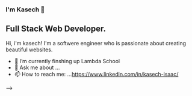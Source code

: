 ### I'm Kasech 👋

## Full Stack Web Developer.

Hi, i'm kasech! I'm a softwere engineer who is passionate about creating beautiful websites.


- 🔭 I’m currently finshing up Lambda School
- 💬 Ask me about ...
- 📫 How to reach me: ...https://www.linkedin.com/in/kasech-isaac/


-->
